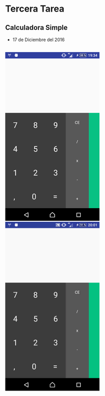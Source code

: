 # Tercera Tarea
## Calculadora Simple
* 17 de Diciembre del 2016
<br>
<img src="/img/calc.png" width="300px"/>
<img src="/img/funca.gif" width="300px"/>
